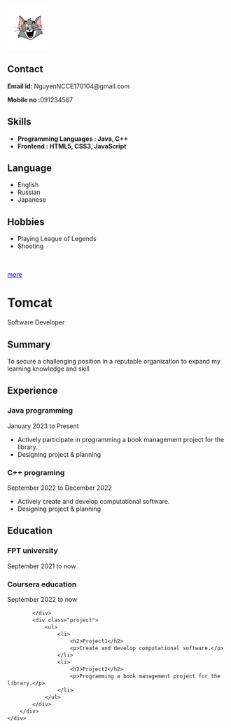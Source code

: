 
<html lang="en">
 
<head>
    <meta charset="UTF-8">
    <meta http-equiv="X-UA-Compatible" content="IE=edge">
    <meta name="viewport"
          content="width=device-width, initial-scale=1.0">
    <link rel="stylesheet" href="resume.css">
</head>
 
<body>
    <div class="full">
        <div class="left">
            <div class="image">
                <img src= TOM.jpg
                     style="width:100px;height:100px;">
            </div>
            <div class="Contact">
                <h2>Contact</h2>
                <p><b>Email id: </b>NguyenNCCE170104@gmail.com</p>
                <p><b>Mobile no :</b>091234567</p>
            </div>
            <div class="Skills">
                <h2>Skills</h2>
                <ul>
                    <li><b>Programming Languages :
                      Java, C++</b></li>
                    <li><b>Frontend : HTML5, CSS3,
                      JavaScript</b></li>
                </ul>
            </div>
            <div class="Language">
                <h2>Language</h2>
                <ul>
                    <li>English</li>
                    <li>Russian</li>
			  <li>Japanese</li>
                </ul>
            </div>
            <div class="Hobbies">
                <h2>Hobbies</h2>
                <ul>
                    <li>Playing League of Legends</li>
                    <li>Shooting</li>
                </ul>
		    <br><br>
		    <a href= "https://www.youtube.com/watch?v=dQw4w9WgXcQ" style="color:blue" > more </a>
            </div>
        </div>
        <div class="right">
            <div class="name">
                <h1>Tomcat</h1>
            </div>
            <div class="title">
                <p>Software Developer</p>
            </div>
            <div class="Summary">
                <h2>Summary</h2>
                <p>To secure a challenging position in a
                  reputable organization
                    to expand my learning knowledge and skill
                </p>
            </div>
            <div class="Experience">
                <h2>Experience</h2>
                <h3>Java programming</h3>
                <p>January 2023 to Present</p>
                <ul>
                    <li>Actively participate in programming a book 
			   	management project for the library.</li>
                    <li>Designing project & planning</li>
                </ul>
                <h3>C++ programing</h3>
                <p>September 2022 to December 2022</p>
                <ul>
                    <li>Actively create and develop computational software.</li>
                    <li>Designing project & planning</li>
                </ul>
            </div>
            <div class="Education">
                <h2>Education</h2>
                	<h3>FPT university</h3>
			<p>September 2021 to now</p>
			<h3>Coursera education</h3>
			<p>September 2022 to now</p>
                    
            </div>
            <div class="project">
                <ul>
                    <li>
                        <h2>Project1</h2>
                        <p>Create and develop computational software.</p>
                    </li>
                    <li>
                        <h2>Project2</h2>
                        <p>Programming a book management project for the library.</p>
                    </li>
                </ul>
            </div>
        </div>
    </div>
</body>
 
</html>
